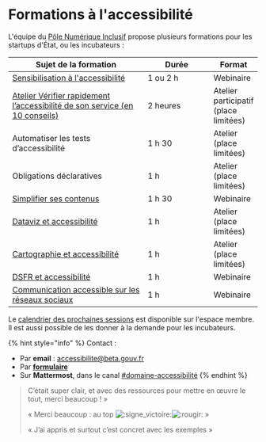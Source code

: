 # Formations à l'accessibilité

L'équipe du [Pôle Numérique Inclusif](../../../../solliciter-et-contribuer-a-la-communaute/je-sollicite-de-laide-transverse/aide-transverse-pole-numerique-inclusif.md) propose plusieurs formations pour les startups d'État, ou les incubateurs :

<table><thead><tr><th width="301">Sujet de la formation</th><th width="137.33333333333331">Durée</th><th>Format</th></tr></thead><tbody><tr><td><a href="sensibilisation-a-laccessibilite.md">Sensibilisation à l'accessibilité</a></td><td>1 ou 2 h</td><td>Webinaire</td></tr><tr><td><a href="10-choses-faciles-a-verifier-pour-un-site-plus-accessible.md">Atelier Vérifier rapidement l’accessibilité de son service (en 10 conseils)</a></td><td>2 heures</td><td>Atelier participatif (place limitées)</td></tr><tr><td>Automatiser les tests d’accessibilité</td><td>1 h 30</td><td>Atelier (place limitées)</td></tr><tr><td>Obligations déclaratives</td><td>1 h</td><td>Atelier (place limitées)</td></tr><tr><td><a href="../../../../gerer-son-produit/les-standards/design/produire-des-contenus/simplifier-ses-contenus.md">Simplifier ses contenus</a></td><td>1 h 30</td><td>Webinaire</td></tr><tr><td><a href="dataviz-et-accessibilite.md">Dataviz et accessibilité</a></td><td>1 h</td><td>Atelier (place limitées)</td></tr><tr><td><a href="cartographie-et-accessibilite.md">Cartographie et accessibilité</a></td><td>1 h</td><td>Atelier (place limitées)</td></tr><tr><td><a href="../../../../gerer-son-produit/les-standards/design/dsfr/faire-un-service-accessible-avec-le-dsfr.md">DSFR et accessibilité</a></td><td>1 h</td><td>Webinaire</td></tr><tr><td><a href="communiquer-sur-les-reseaux-sociaux.md">Communication accessible sur les réseaux sociaux</a></td><td>1 h</td><td>Webinaire</td></tr></tbody></table>

Le [calendrier des prochaines sessions](https://espace-membre.incubateur.net/formations?filter=Accessibilit%C3%A9) est disponible sur l'espace membre. Il est aussi possible de les donner à la demande pour les incubateurs.

{% hint style="info" %}
Contact :

* Par **email** : [accessibilite@beta.gouv.fr](mailto:accessibilite@beta.gouv.fr)
* Par [**formulaire**](https://docs.google.com/forms/d/1L4DOpBS9ibJWmWyypOOyB86ExGPLz-IwUuunazugsBU/edit?usp=mail_response_notification\&urp=gmail_link)
* Sur **Mattermost**, dans le canal [#domaine-accessibilité](https://mattermost.incubateur.net/betagouv/channels/c015lnmttj9)
{% endhint %}

> C’était super clair, et avec des ressources pour mettre en œuvre le tout, merci beaucoup ! »
>
> « Merci beaucoup : au top ![:signe\_victoire:](https://a.slack-edge.com/production-standard-emoji-assets/13.0/apple-medium/270c-fe0f.png)![:rougir:](https://a.slack-edge.com/production-standard-emoji-assets/13.0/apple-medium/1f60a.png) »
>
> « J’ai appris et surtout c’est concret avec les exemples »
